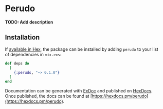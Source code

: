 # Perudo

**TODO: Add description**

## Installation

If [available in Hex](https://hex.pm/docs/publish), the package can be installed
by adding `perudo` to your list of dependencies in `mix.exs`:

```elixir
def deps do
  [
    {:perudo, "~> 0.1.0"}
  ]
end
```

Documentation can be generated with [ExDoc](https://github.com/elixir-lang/ex_doc)
and published on [HexDocs](https://hexdocs.pm). Once published, the docs can
be found at [https://hexdocs.pm/perudo](https://hexdocs.pm/perudo).
